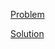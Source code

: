 [Problem](https://leetcode.com/problems/fibonacci-number)

[Solution](https://leetcode.com/problems/fibonacci-number/solutions/3255248/509-fibonacci-number-simple-solution)
